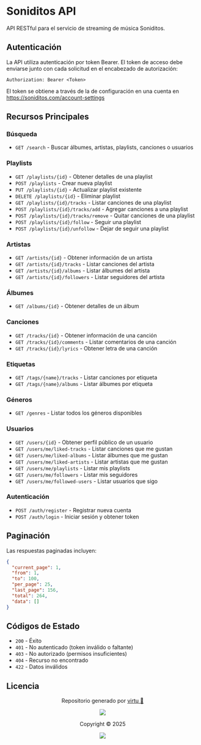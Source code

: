 # Soniditos API

API RESTful para el servicio de streaming de música Soniditos.

## Autenticación

La API utiliza autenticación por token Bearer. El token de acceso debe enviarse junto con cada solicitud en el encabezado de autorización:

```
Authorization: Bearer <Token>
```

El token se obtiene a través de la de configuración en una cuenta en https://soniditos.com/account-settings

## Recursos Principales

### Búsqueda
- `GET /search` - Buscar álbumes, artistas, playlists, canciones o usuarios

### Playlists
- `GET /playlists/{id}` - Obtener detalles de una playlist
- `POST /playlists` - Crear nueva playlist
- `PUT /playlists/{id}` - Actualizar playlist existente
- `DELETE /playlists/{id}` - Eliminar playlist
- `GET /playlists/{id}/tracks` - Listar canciones de una playlist
- `POST /playlists/{id}/tracks/add` - Agregar canciones a una playlist
- `POST /playlists/{id}/tracks/remove` - Quitar canciones de una playlist
- `POST /playlists/{id}/follow` - Seguir una playlist
- `POST /playlists/{id}/unfollow` - Dejar de seguir una playlist

### Artistas
- `GET /artists/{id}` - Obtener información de un artista
- `GET /artists/{id}/tracks` - Listar canciones del artista
- `GET /artists/{id}/albums` - Listar álbumes del artista
- `GET /artists/{id}/followers` - Listar seguidores del artista

### Álbumes
- `GET /albums/{id}` - Obtener detalles de un álbum

### Canciones
- `GET /tracks/{id}` - Obtener información de una canción
- `GET /tracks/{id}/comments` - Listar comentarios de una canción
- `GET /tracks/{id}/lyrics` - Obtener letra de una canción

### Etiquetas
- `GET /tags/{name}/tracks` - Listar canciones por etiqueta
- `GET /tags/{name}/albums` - Listar álbumes por etiqueta

### Géneros
- `GET /genres` - Listar todos los géneros disponibles

### Usuarios
- `GET /users/{id}` - Obtener perfil público de un usuario
- `GET /users/me/liked-tracks` - Listar canciones que me gustan
- `GET /users/me/liked-albums` - Listar álbumes que me gustan
- `GET /users/me/liked-artists` - Listar artistas que me gustan
- `GET /users/me/playlists` - Listar mis playlists
- `GET /users/me/followers` - Listar mis seguidores
- `GET /users/me/followed-users` - Listar usuarios que sigo

### Autenticación
- `POST /auth/register` - Registrar nueva cuenta
- `POST /auth/login` - Iniciar sesión y obtener token

## Paginación

Las respuestas paginadas incluyen:

```json
{
  "current_page": 1,
  "from": 1,
  "to": 100,
  "per_page": 25,
  "last_page": 156,
  "total": 264,
  "data": []
}
```

## Códigos de Estado

- `200` - Éxito
- `401` - No autenticado (token inválido o faltante)
- `403` - No autorizado (permisos insuficientes)
- `404` - Recurso no encontrado
- `422` - Datos inválidos

## Licencia

<p align="center">
	Repositorio generado por <a href="https://github.com/virtuanista" target="_blank">virtu 🎣</a>
</p>

<p align="center">
	<img src="https://open.soniditos.com/cat_footer.svg" />
</p>

<p align="center">
	Copyright &copy; 2025
</p>

<p align="center">
	<a href="/LICENSE"><img src="https://img.shields.io/static/v1.svg?style=for-the-badge&label=License&message=MIT&logoColor=d9e0ee&colorA=363a4f&colorB=b7bdf8"/></a>
</p>
